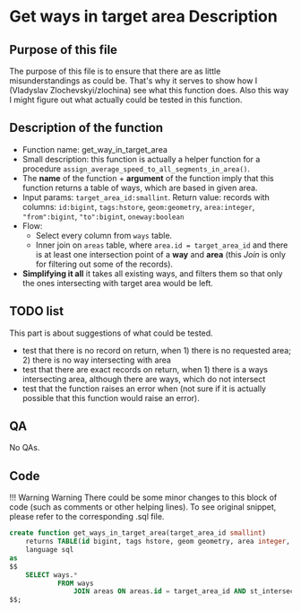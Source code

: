 # Get ways in target area Description
## Purpose of this file
The purpose of this file is to ensure that there are as little misunderstandings as could be. That's why it serves to show how I (Vladyslav Zlochevskyi/zlochina) see what this function does. Also this way I might figure out what actually could be tested in this function.

## Description of the function
- Function name: get_way_in_target_area
- Small description: this function is actually a helper function for a procedure `assign_average_speed_to_all_segments_in_area()`.
- The __name__ of the function + __argument__ of the function imply that this function returns a table of ways, which are based in given area.
- Input params: `target_area_id:smallint`. Return value: records with columns: `id:bigint`, `tags:hstore`, `geom:geometry`, `area:integer`, `"from":bigint`, `"to":bigint`, `oneway:boolean`
- Flow:
    - Select every column from `ways` table.
    - Inner join on `areas` table, where `area.id = target_area_id` and there is at least one intersection point of a __way__ and __area__ (this _Join_ is only for filtering out some of the records).
- __Simplifying it all__ it takes all existing ways, and filters them so that only the ones intersecting with target area would be left.

## TODO list
This part is about suggestions of what could be tested.
- test that there is no record on return, when 1) there is no requested area; 2) there is no way intersecting with area 
- test that there are exact records on return, when 1) there is a ways intersecting area, although there are ways, which do not intersect
- test that the function raises an error when (not sure if it is actually possible that this function would raise an error).

## QA
No QAs.

## Code
!!! Warning Warning
    There could be some minor changes to this block of code (such as comments or other helping lines). To see original snippet, please refer to the corresponding .sql file.
```sql
create function get_ways_in_target_area(target_area_id smallint)
    returns TABLE(id bigint, tags hstore, geom geometry, area integer, "from" bigint, "to" bigint, oneway boolean)
    language sql
as
$$
	SELECT ways.*
	        FROM ways
	            JOIN areas ON areas.id = target_area_id AND st_intersects(areas.geom, ways.geom);
$$;
```
